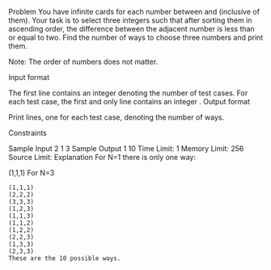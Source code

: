 Problem
You have infinite cards for each number between  and  (inclusive of them). Your task is to select three integers such that after sorting them in ascending order, the difference between the adjacent number is less than or equal to two. Find the number of ways to choose three numbers and print them.

Note: The order of numbers does not matter.

Input format

The first line contains an integer  denoting the number of test cases.
For each test case, the first and only line contains an integer .
Output format

Print  lines, one for each test case, denoting the number of ways.

Constraints



Sample Input
2
1
3
Sample Output
1
10
Time Limit: 1
Memory Limit: 256
Source Limit:
Explanation
For N=1 there is only one way:

(1,1,1)
For  N=3

    (1,1,1)
    (2,2,2)
    (3,3,3)
    (1,2,3)
    (1,1,3)
    (1,1,2)
    (1,2,2)
    (2,2,3)
    (1,3,3)
    (2,3,3)
    These are the 10 possible ways.